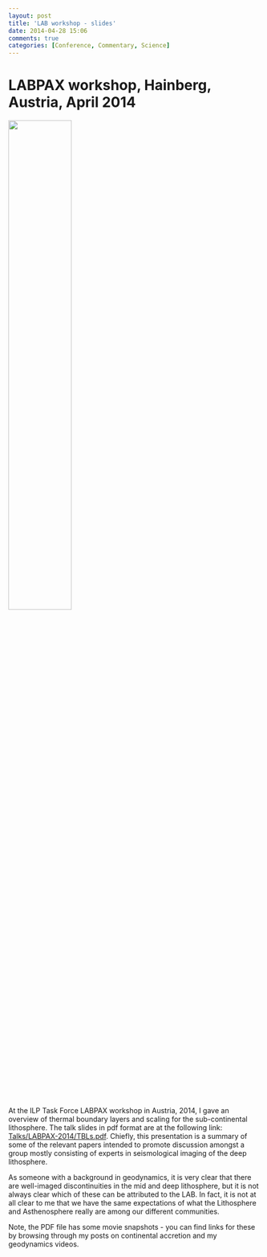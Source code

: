 ```yaml
---
layout: post
title: 'LAB workshop - slides'
date: 2014-04-28 15:06
comments: true
categories: [Conference, Commentary, Science]
---
```

# LABPAX workshop, Hainberg, Austria, April 2014

<img class="right" src="http://user-image.logdown.io/user/7331/blog/7268/post/196181/12usvk8MS8mqmSFq9SAD_TBL.001.png" width="50%">

At the ILP Task Force LABPAX workshop in Austria, 2014, I gave an overview of thermal boundary layers and scaling for the sub-continental lithosphere. The talk slides in pdf format are at the following link: [Talks/LABPAX-2014/TBLs.pdf](https://dl.dropboxusercontent.com/u/1342538/Talks/LABPAX-2014/TBLs.pdf). Chiefly, this presentation is a summary of some of the relevant papers intended to promote discussion amongst a group mostly consisting of experts in seismological imaging of the deep lithosphere.

As someone with a background in geodynamics, it is very clear that there are well-imaged discontinuities in the mid and deep lithosphere, but it is not always clear which of these can be attributed to the LAB. In fact, it is not at all clear to me that we have the same expectations of what the Lithosphere and Asthenosphere really are among our different communities.

Note, the PDF file has some movie snapshots - you can find links for these by browsing through my posts on continental accretion and my geodynamics videos.
